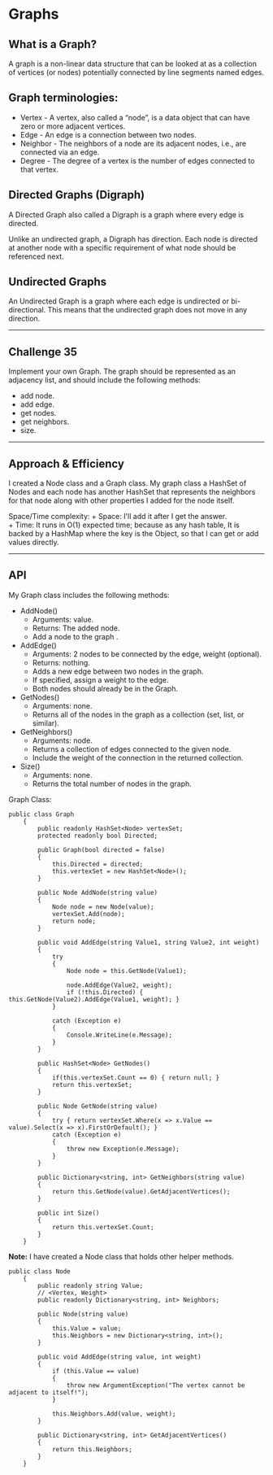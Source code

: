 # Graphs
## What is a Graph?
A graph is a non-linear data structure that can be looked at as a collection of vertices (or nodes) potentially connected by line segments named edges.


## Graph terminologies:
+ Vertex - A vertex, also called a “node”, is a data object that can have zero or more adjacent vertices.
+ Edge - An edge is a connection between two nodes.
+ Neighbor - The neighbors of a node are its adjacent nodes, i.e., are connected via an edge.
+ Degree - The degree of a vertex is the number of edges connected to that vertex.


## Directed Graphs (Digraph)
A Directed Graph also called a Digraph is a graph where every edge is directed.

Unlike an undirected graph, a Digraph has direction. Each node is directed at another node with a specific requirement of what node should be referenced next.


## Undirected Graphs
An Undirected Graph is a graph where each edge is undirected or bi-directional. This means that the undirected graph does not move in any direction.

---

## Challenge 35
Implement your own Graph. The graph should be represented as an adjacency list, and should include the following methods:

+ add node.
+ add edge.
+ get nodes.
+ get neighbors.
+ size.

---

## Approach & Efficiency

I created a Node class and a Graph class. My graph class a HashSet of Nodes and each node has another HashSet that represents the neighbors for that node along with other properties I added for the node itself. 

Space/Time complexity:
	+ Space: I'll add it after I get the answer.  
	+ Time: It runs in O(1) expected time; because as any hash table, It is backed by a HashMap where the key is the Object, so that I can get or add values directly.

---

## API
My Graph class includes the following methods:

+ AddNode()
	+ Arguments: value.
	+ Returns: The added node.
	+ Add a node to the graph .
+ AddEdge()
	+ Arguments: 2 nodes to be connected by the edge, weight (optional).
	+ Returns: nothing.
	+ Adds a new edge between two nodes in the graph.
	+ If specified, assign a weight to the edge.
	+ Both nodes should already be in the Graph.
+ GetNodes()
	+ Arguments: none.
	+ Returns all of the nodes in the graph as a collection (set, list, or similar).
+ GetNeighbors()
	+ Arguments: node.
	+ Returns a collection of edges connected to the given node.
	+ Include the weight of the connection in the returned collection.
+ Size()
	+ Arguments: none.
	+ Returns the total number of nodes in the graph.
	
Graph Class:
```
public class Graph
    {
        public readonly HashSet<Node> vertexSet;
        protected readonly bool Directed;

        public Graph(bool directed = false)
        {
            this.Directed = directed;
            this.vertexSet = new HashSet<Node>();
        }

        public Node AddNode(string value)
        {
            Node node = new Node(value);
            vertexSet.Add(node);
            return node;
        }

        public void AddEdge(string Value1, string Value2, int weight)
        {
            try
            {
                Node node = this.GetNode(Value1);

                node.AddEdge(Value2, weight);
                if (!this.Directed) { this.GetNode(Value2).AddEdge(Value1, weight); }
            }

            catch (Exception e)
            {
                Console.WriteLine(e.Message);
            }
        }

        public HashSet<Node> GetNodes()
        {
            if(this.vertexSet.Count == 0) { return null; }
            return this.vertexSet;
        }

        public Node GetNode(string value)
        {
            try { return vertexSet.Where(x => x.Value == value).Select(x => x).FirstOrDefault(); }
            catch (Exception e)
            {
                throw new Exception(e.Message);
            }
        }

        public Dictionary<string, int> GetNeighbors(string value)
        {
            return this.GetNode(value).GetAdjacentVertices();
        }

        public int Size()
        {
            return this.vertexSet.Count;
        }
    }
```


**Note:** I have created a Node class that holds other helper methods.

```
public class Node
    {
        public readonly string Value;
        // <Vertex, Weight>
        public readonly Dictionary<string, int> Neighbors;

        public Node(string value)
        {
            this.Value = value;
            this.Neighbors = new Dictionary<string, int>();
        }

        public void AddEdge(string value, int weight)
        {
            if (this.Value == value)
            {
                throw new ArgumentException("The vertex cannot be adjacent to itself!");
            }

            this.Neighbors.Add(value, weight);
        }

        public Dictionary<string, int> GetAdjacentVertices()
        {
            return this.Neighbors;
        }
    }
```